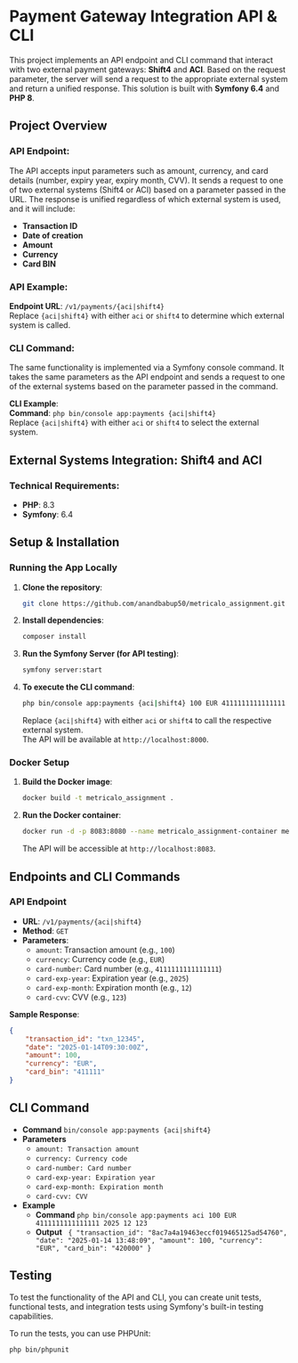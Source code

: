 # Payment Gateway Integration API & CLI

This project implements an API endpoint and CLI command that interact with two external payment gateways: **Shift4** and **ACI**. Based on the request parameter, the server will send a request to the appropriate external system and return a unified response. This solution is built with **Symfony 6.4** and **PHP 8**.

## Project Overview

### API Endpoint:
The API accepts input parameters such as amount, currency, and card details (number, expiry year, expiry month, CVV). It sends a request to one of two external systems (Shift4 or ACI) based on a parameter passed in the URL. The response is unified regardless of which external system is used, and it will include:

- **Transaction ID**
- **Date of creation**
- **Amount**
- **Currency**
- **Card BIN**

### API Example:
**Endpoint URL**: `/v1/payments/{aci|shift4}`  
Replace `{aci|shift4}` with either `aci` or `shift4` to determine which external system is called.

### CLI Command:
The same functionality is implemented via a Symfony console command. It takes the same parameters as the API endpoint and sends a request to one of the external systems based on the parameter passed in the command.

**CLI Example**:  
**Command**: `php bin/console app:payments {aci|shift4}`  
Replace `{aci|shift4}` with either `aci` or `shift4` to select the external system.

## External Systems Integration: Shift4 and ACI

### Technical Requirements:
- **PHP**: 8.3
- **Symfony**: 6.4

## Setup & Installation

### Running the App Locally

1. **Clone the repository**:
    ```bash
    git clone https://github.com/anandbabup50/metricalo_assignment.git
    ```

2. **Install dependencies**:
    ```bash
    composer install
    ```

3. **Run the Symfony Server (for API testing)**:
    ```bash
    symfony server:start
    ```

4. **To execute the CLI command**:
    ```bash
    php bin/console app:payments {aci|shift4} 100 EUR 4111111111111111 2025 12 123
    ```
    Replace `{aci|shift4}` with either `aci` or `shift4` to call the respective external system.  
    The API will be available at `http://localhost:8000`.

### Docker Setup

1. **Build the Docker image**:
    ```bash
    docker build -t metricalo_assignment .
    ```

2. **Run the Docker container**:
    ```bash
    docker run -d -p 8083:8080 --name metricalo_assignment-container metricalo_assignment
    ```
    The API will be accessible at `http://localhost:8083`.

## Endpoints and CLI Commands

### API Endpoint

- **URL**: `/v1/payments/{aci|shift4}`
- **Method**: `GET`
- **Parameters**:
    - `amount`: Transaction amount (e.g., `100`)
    - `currency`: Currency code (e.g., `EUR`)
    - `card-number`: Card number (e.g., `4111111111111111`)
    - `card-exp-year`: Expiration year (e.g., `2025`)
    - `card-exp-month`: Expiration month (e.g., `12`)
    - `card-cvv`: CVV (e.g., `123`)

**Sample Response**:
```json
{
    "transaction_id": "txn_12345",
    "date": "2025-01-14T09:30:00Z",
    "amount": 100,
    "currency": "EUR",
    "card_bin": "411111"
}
```
## CLI Command
- **Command** `bin/console app:payments {aci|shift4}`
- **Parameters**
    - `amount: Transaction amount`
    - `currency: Currency code`
    - `card-number: Card number`
    - `card-exp-year: Expiration year`
    - `card-exp-month: Expiration month`
    - `card-cvv: CVV`
- **Example**
    - **Command**  `php bin/console app:payments aci 100 EUR 4111111111111111 2025 12 123`
    - **Output** ```
{
    "transaction_id": "8ac7a4a19463eccf019465125ad54760",
    "date": "2025-01-14 13:48:09",
    "amount": 100,
    "currency": "EUR",
    "card_bin": "420000"
}```

## Testing

To test the functionality of the API and CLI, you can create unit tests, functional tests, and integration tests using Symfony's built-in testing capabilities.  

To run the tests, you can use PHPUnit:

```bash
php bin/phpunit 
```

